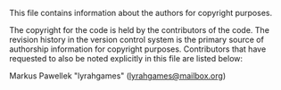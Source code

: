 This file contains information about the authors for copyright
purposes.

The copyright for the code is held by the contributors of the code. The
revision history in the version control system is the primary source of
authorship information for copyright purposes. Contributors that have
requested to also be noted explicitly in this file are listed below:

Markus Pawellek "lyrahgames" (lyrahgames@mailbox.org)
